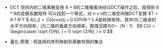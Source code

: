 * DCT
空间内的二维离散变换
8 * 8的二维像素块经过DCT操作之后，就得到 8 * 8的变换系数矩阵
可以找到一个等式，对 n x n的二维空间做DCT变换
$T = A f A^T $
$A(i, j) = C(i)cos((j + 0.5)Pi/N * i)$
A是转换矩阵，其中i为二维波的水平方向频率，j为二维的垂直方向频率，取值范围为0~（N - 1）
$$
    C(i) = 
\begin{case}
\sqrt {1/N}, i = 0
\sqrt {2/N}, i $\neq$ 0
$$


* 量化
原理：将连续的序列映射到离散有限的集合